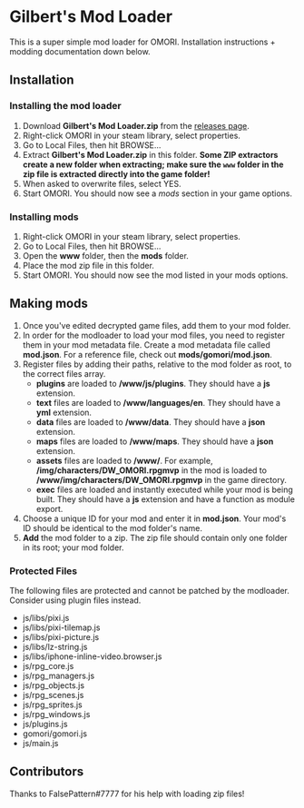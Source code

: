 # Gilbert's Mod Loader
This is a super simple mod loader for OMORI. Installation instructions + modding documentation down below.

## Installation
### Installing the mod loader
1. Download **Gilbert's Mod Loader.zip** from the [releases page](https://github.com/GilbertGobbels/gomori/releases).
2. Right-click OMORI in your steam library, select properties.
3. Go to Local Files, then hit BROWSE...
4. Extract **Gilbert's Mod Loader.zip** in this folder. **Some ZIP extractors create a new folder when extracting; make sure the `www` folder in the zip file is extracted directly into the game folder!**
5. When asked to overwrite files, select YES.
6. Start OMORI. You should now see a *mods* section in your game options.

### Installing mods
1. Right-click OMORI in your steam library, select properties.
2. Go to Local Files, then hit BROWSE...
3. Open the **www** folder, then the **mods** folder.
4. Place the mod zip file in this folder.
5. Start OMORI. You should now see the mod listed in your mods options.

## Making mods
1. Once you've edited decrypted game files, add them to your mod folder.
2. In order for the modloader to load your mod files, you need to register them in your mod metadata file. Create a mod metadata file called **mod.json**. For a reference file, check out **mods/gomori/mod.json**.
3. Register files by adding their paths, relative to the mod folder as root, to the correct files array.
    * **plugins** are loaded to **/www/js/plugins**. They should have a **js** extension.
    * **text** files are loaded to **/www/languages/en**. They should have a **yml** extension.
    * **data** files are loaded to **/www/data**. They should have a **json** extension.
    * **maps** files are loaded to **/www/maps**. They should have a **json** extension.
    * **assets** files are loaded to **/www/<path in mod folder>**. For example, **/img/characters/DW_OMORI.rpgmvp** in the mod is loaded to **/www/img/characters/DW_OMORI.rpgmvp** in the game directory.
    * **exec** files are loaded and instantly executed while your mod is being built. They should have a **js** extension and have a function as module export.
4. Choose a unique ID for your mod and enter it in **mod.json**. Your mod's ID should be identical to the mod folder's name.
5. **Add** the mod folder to a zip. The zip file should contain only one folder in its root; your mod folder.

### Protected Files
The following files are protected and cannot be patched by the modloader. Consider using plugin files instead.
* js/libs/pixi.js
* js/libs/pixi-tilemap.js
* js/libs/pixi-picture.js
* js/libs/lz-string.js
* js/libs/iphone-inline-video.browser.js
* js/rpg_core.js
* js/rpg_managers.js
* js/rpg_objects.js
* js/rpg_scenes.js
* js/rpg_sprites.js
* js/rpg_windows.js
* js/plugins.js
* gomori/gomori.js
* js/main.js

## Contributors
Thanks to FalsePattern#7777 for his help with loading zip files!
